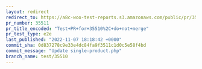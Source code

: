 ```yaml
---
layout: redirect
redirect_to: https://a8c-woo-test-reports.s3.amazonaws.com/public/pr/35511/e2e/index.html
pr_number: 35511
pr_title_encoded: "Test+PR+for+35510%2C+do+not+merge"
pr_test_type: e2e
last_published: "2022-11-07 18:18:42 +0000"
commit_sha: 0d837278c9e33e4dc84fa9f3511c1d0c5e58f4bd
commit_message: "Update single-product.php"
branch_name: test/35510
---
```

